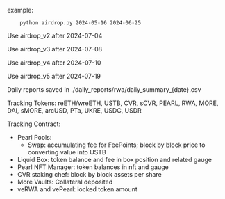 example: 
```console
    python airdrop.py 2024-05-16 2024-06-25
```

Use airdrop_v2 after 2024-07-04

Use airdrop_v3 after 2024-07-08

Use airdrop_v4 after 2024-07-10

Use airdrop_v5 after 2024-07-19

Daily reports saved in ./daily_reports/rwa/daily_summary_{date}.csv

Tracking Tokens:
    reETH/wreETH, USTB, CVR, sCVR, PEARL, RWA, MORE, DAI, sMORE, arcUSD, PTa, UKRE, USDC, USDR
  
Tracking Contract:
  - Pearl Pools:
    - Swap: accumulating fee for FeePoints; block by block price to converting value into USTB
  - Liquid Box: token balance and fee in box position and related gauge
  - Pearl NFT Manager: token balances in nft and gauge
  - CVR staking chef: block by block assets per share
  - More Vaults: Collateral deposited
  - veRWA and vePearl: locked token amount
  

